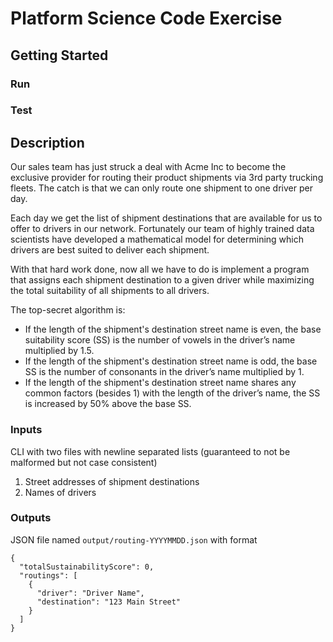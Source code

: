 # Platform Science Code Exercise

## Getting Started

### Run

### Test

## Description
Our sales team has just struck a deal with Acme Inc to become the exclusive provider for routing their product shipments via 3rd party trucking fleets. The catch is that we can only route one shipment to one driver per day.

Each day we get the list of shipment destinations that are available for us to offer to drivers in our network. Fortunately our team of highly trained data scientists have developed a mathematical model for determining which drivers are best suited to deliver each shipment.

With that hard work done, now all we have to do is implement a program that assigns each shipment destination to a given driver while maximizing the total suitability of all shipments to all drivers.

The top-secret algorithm is:

- If the length of the shipment's destination street name is even, the base suitability score (SS) is the number of vowels in the driver’s name multiplied by 1.5.
- If the length of the shipment's destination street name is odd, the base SS is the number of consonants in the driver’s name multiplied by 1.
- If the length of the shipment's destination street name shares any common factors (besides 1) with the length of the driver’s name, the SS is increased by 50% above the base SS.

### Inputs

CLI with two files with newline separated lists (guaranteed to not be malformed but not case consistent)
1. Street addresses of shipment destinations
1. Names of drivers

### Outputs

JSON file named `output/routing-YYYYMMDD.json` with format 
```
{
  "totalSustainabilityScore": 0,
  "routings": [
    {
      "driver": "Driver Name",
      "destination": "123 Main Street"
    }
  ]
}
```
